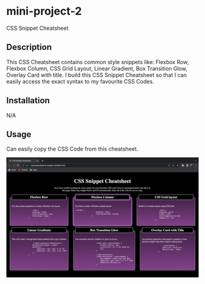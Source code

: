 # mini-project-2

CSS Snippet Cheatsheet

## Description

This CSS Cheatsheet contains common style snippets like: Flexbox Row, Flexbox Column, CSS Grid Layout, Linear Gradient, Box Transition Glow, Overlay Card with title. I build this CSS Snippet Cheatsheet so that I can easily access the exact syntax to my favourite CSS Codes.

## Installation 
N/A

## Usage
Can easily copy the CSS Code from this cheatsheet. 

 ![alt text](assets/images/screenshot.png)